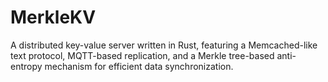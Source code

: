 # MerkleKV
A distributed key-value server written in Rust, featuring a Memcached-like text protocol, MQTT-based replication, and a Merkle tree-based anti-entropy mechanism for efficient data synchronization.

